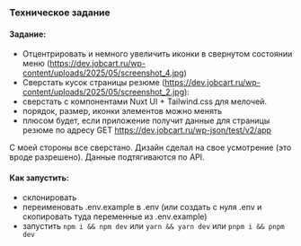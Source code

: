 ### Техническое задание

#### Задание:

- Отцентрировать и немного увеличить иконки в свернутом состоянии меню (https://dev.jobcart.ru/wp-content/uploads/2025/05/screenshot_4.jpg)
- Сверстать кусок страницы резюме (https://dev.jobcart.ru/wp-content/uploads/2025/05/screenshot_2.jpg):
- сверстать с компонентами Nuxt UI + Tailwind.css для мелочей.
- порядок, размер, иконки элементов можно менять
- плюсом будет, если приложение получит данные для страницы резюме по адресу GET https://dev.jobcart.ru/wp-json/test/v2/app

С моей стороны все сверстано. Дизайн сделал на свое усмотрение (это вроде разрешено). Данные подтягиваются по API.

#### Как запустить:

- склонировать
- переименовать .env.example в .env (или создать с нуля .env и скопировать туда переменные из .env.example)
- запустить `npm i && npm dev` или `yarn && yarn dev` или `pnpm i && pnpm dev`
